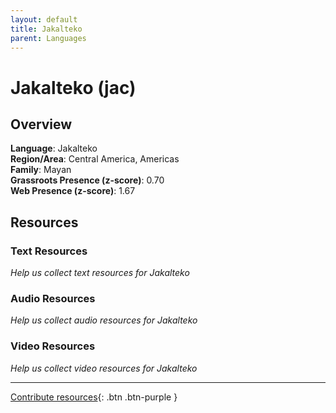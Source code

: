 ```yaml
---
layout: default
title: Jakalteko
parent: Languages
---
```


# Jakalteko (jac)

## Overview

**Language**: Jakalteko  
**Region/Area**: Central America, Americas  
**Family**: Mayan  
**Grassroots Presence (z-score)**: 0.70  
**Web Presence (z-score)**: 1.67  

## Resources

### Text Resources
*Help us collect text resources for Jakalteko*

### Audio Resources
*Help us collect audio resources for Jakalteko*

### Video Resources
*Help us collect video resources for Jakalteko*

---

[Contribute resources](https://forms.office.com/e/1SfLJx3u1r){: .btn .btn-purple }
